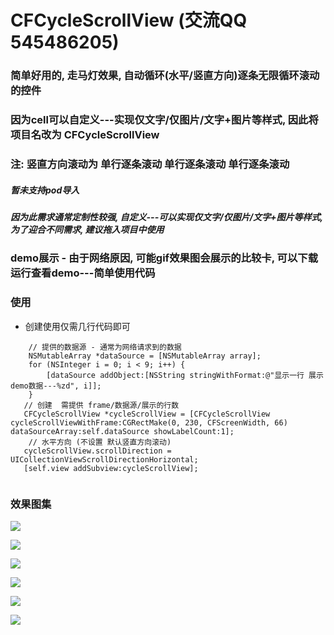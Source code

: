# CFCycleScrollView (交流QQ 545486205)
### 简单好用的, 走马灯效果, 自动循环(水平/竖直方向)逐条无限循环滚动的控件  

### 因为cell可以自定义---实现仅文字/仅图片/文字+图片等样式, 因此将项目名改为 CFCycleScrollView 

### 注: 竖直方向滚动为 单行逐条滚动 单行逐条滚动 单行逐条滚动

##### 暂未支持pod导入 
##### 因为此需求通常定制性较强, 自定义---可以实现仅文字/仅图片/文字+图片等样式, 为了迎合不同需求, 建议拖入项目中使用

### demo展示 - 由于网络原因, 可能gif效果图会展示的比较卡, 可以下载运行查看demo---简单使用代码

### 使用
- 创建使用仅需几行代码即可

```
    // 提供的数据源 - 通常为网络请求到的数据
    NSMutableArray *dataSource = [NSMutableArray array];
    for (NSInteger i = 0; i < 9; i++) {
        [dataSource addObject:[NSString stringWithFormat:@"显示一行 展示demo数据---%zd", i]];
    }
   // 创建  需提供 frame/数据源/展示的行数
   CFCycleScrollView *cycleScrollView = [CFCycleScrollView cycleScrollViewWithFrame:CGRectMake(0, 230, CFScreenWidth, 66) dataSourceArray:self.dataSource showLabelCount:1];
    // 水平方向 (不设置 默认竖直方向滚动)
   cycleScrollView.scrollDirection = UICollectionViewScrollDirectionHorizontal;
   [self.view addSubview:cycleScrollView];
        
```

### 效果图集

![](/竖直-一行循环轮播.gif) 

![](/竖直-二行循环轮播.gif) 

![](/竖直-三行循环轮播.gif) 

![](/水平-一行循环轮播.gif) 

![](/水平-二行循环轮播.gif) 

![](/水平-三行循环轮播.gif) 
